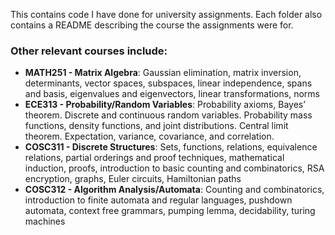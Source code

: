 This contains code I have done for university assignments. Each folder also contains a README describing the course the assignments were for.

### Other relevant courses include:
- **MATH251 - Matrix Algebra**: Gaussian elimination, matrix inversion, determinants, vector spaces, subspaces, linear independence, spans and basis, eigenvalues and eigenvectors, linear transformations, norms
- **ECE313 - Probability/Random Variables**: Probability axioms, Bayes’ theorem. Discrete and continuous random variables. Probability mass functions, density functions, and joint distributions. Central limit theorem. Expectation, variance, covariance, and correlation.
- **COSC311 - Discrete Structures**: Sets, functions, relations, equivalence relations, partial orderings and proof techniques,
mathematical induction, proofs, introduction to basic counting and combinatorics, RSA encryption, graphs, Euler circuits, Hamiltonian paths
- **COSC312 - Algorithm Analysis/Automata**: Counting and combinatorics, introduction to finite automata and regular languages, pushdown automata, context free grammars, pumping lemma, decidability, turing machines